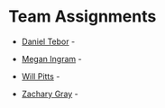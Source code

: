 # Team Assignments
- [Daniel Tebor](project-plan/dtebor-resume.md) -
  
- [Megan Ingram](project-plan/mingram-resume.md) -

- [Will Pitts](project-plan/wpitts-resume.md) -

- [Zachary Gray](project-plan/zgray-resume.md) - 

